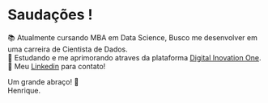 # Saudações !

:books: Atualmente cursando MBA em Data Science, Busco me desenvolver em uma carreira de Cientista de Dados.<br />
:book: Estudando e me aprimorando atraves da plataforma [Digital Inovation One](https://digitalinnovation.one/).<br />
:briefcase: Meu [Linkedin](https://www.linkedin.com/in/henrique-sampaio-batista/) para contato!

Um grande abraço! :hugs: <br /> 
Henrique.
